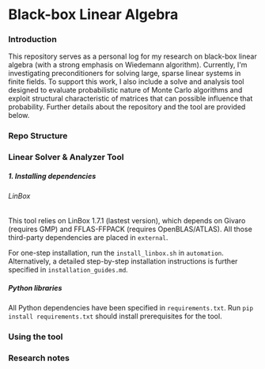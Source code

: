 # Black-box Linear Algebra

### Introduction
This repository serves as a personal log for my research on black-box linear algebra (with a strong emphasis on Wiedemann algorithm). Currently, I'm investigating preconditioners for solving large, sparse linear systems in finite fields. To support this work, I also include a solve and analysis tool designed to evaluate probabilistic nature of Monte Carlo algorithms and exploit structural characteristic of matrices that can possible influence that probability. Further details about the repository and the tool are provided below.

### Repo Structure

### Linear Solver & Analyzer Tool
##### 1. Installing dependencies
###### LinBox
This tool relies on LinBox 1.7.1 (lastest version), which depends on Givaro (requires GMP) and FFLAS-FFPACK (requires OpenBLAS/ATLAS). All those third-party dependencies are placed in `external`. 

For one-step installation, run the `install_linbox.sh` in `automation`. Alternatively, a detailed step-by-step installation instructions is further specified in `installation_guides.md`.

##### Python libraries
All Python dependencies have been specified in `requirements.txt`. Run `pip install requirements.txt` should install prerequisites for the tool.

### Using the tool

### Research notes
